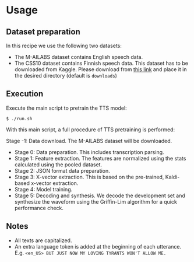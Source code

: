 # Usage

## Dataset preparation

In this recipe we use the following two datasets:

- The M-AILABS dataset contains English speech data.
- The CSS10 dataset contains Finnish speech data. This dataset has to be downloaded from Kaggle. Please download from [this link](https://www.kaggle.com/bryanpark/finnish-single-speaker-speech-dataset) and place it in the desired directory (default is `downloads`)

## Execution

Execute the main script to pretrain the TTS model:

```
$ ./run.sh
```

With this main script, a full procedure of TTS pretraining is performed:

Stage -1: Data download. The M-AILABS dataset will be downloaded.
- Stage 0: Data preparation. This includes transcription parsing.
- Stage 1: Feature extraction. The features are normalized using the stats calculated using the pooled dataset.
- Stage 2: JSON format data preparation.
- Stage 3: X-vector extraction. This is based on the pre-trained, Kaldi-based x-vector extraction.
- Stage 4: Model training.
- Stage 5: Decoding and synthesis. We decode the development set and synthesize the waveform using the Griffin-Lim algorithm for a quick performance check.

## Notes

- All texts are capitalized.
- An extra language token is added at the beginning of each utterance. E.g. `<en_US> BUT JUST NOW MY LOVING TYRANTS WON'T ALLOW ME.`

